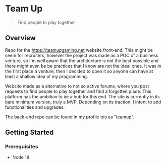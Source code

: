 # Team Up

> Find people to play together

## Overview

Repo for the https://teamupgaming.net website front-end. This might be seem for recruiters, however the project was made as a POC of a business venture, so I'm well aware that the architecture is not the best possible and there might even be be practices that I know are not the ideal ones. It was in the first place a venture, then I decided to open it so anyone can have at least a shallow idea of my programming.

Website made as a alternative to not so active forums, where you post requests to find people to play together and find a forgotten place. This platform has the ambition to be a hub for this end. The site is currently in its bare minimum version, truly a MVP. Depending on its traction, I intent to add functionalities and upgrades.

The back-end repo can be found in my profile too as "teamup".

## Getting Started

### Prerequisites

- Node 18
